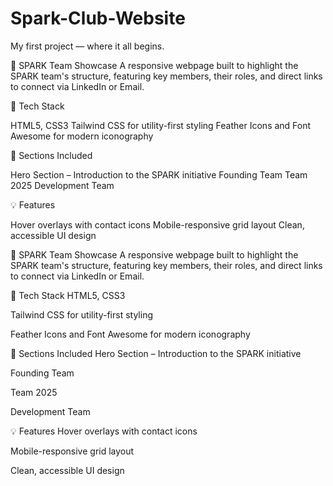 # Spark-Club-Website
My first project — where it all begins.

🌟 SPARK Team Showcase
A responsive webpage built to highlight the SPARK team's structure, featuring key members, their roles, and direct links to connect via LinkedIn or Email.


🔧 Tech Stack

HTML5, CSS3
Tailwind CSS for utility-first styling
Feather Icons and Font Awesome for modern iconography


📂 Sections Included

Hero Section – Introduction to the SPARK initiative
Founding Team
Team 2025
Development Team


💡 Features

Hover overlays with contact icons
Mobile-responsive grid layout
Clean, accessible UI design


🌟 SPARK Team Showcase
A responsive webpage built to highlight the SPARK team's structure, featuring key members, their roles, and direct links to connect via LinkedIn or Email.

🔧 Tech Stack
HTML5, CSS3

Tailwind CSS for utility-first styling

Feather Icons and Font Awesome for modern iconography

📂 Sections Included
Hero Section – Introduction to the SPARK initiative

Founding Team

Team 2025

Development Team

💡 Features
Hover overlays with contact icons

Mobile-responsive grid layout

Clean, accessible UI design
